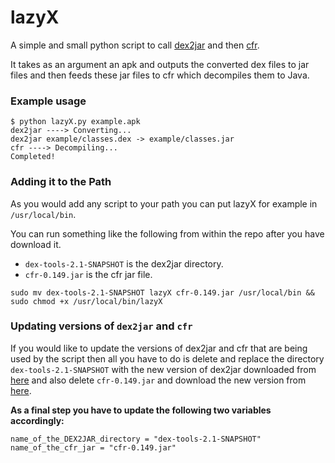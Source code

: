 # lazyX
A simple and small python script to call [dex2jar](https://github.com/pxb1988/dex2jar) and then [cfr](http://www.benf.org/other/cfr/).

It takes as an argument an apk and outputs the converted dex files to jar files and then feeds these jar files to cfr which decompiles them to Java.



### Example usage
~~~~
$ python lazyX.py example.apk
dex2jar ----> Converting...
dex2jar example/classes.dex -> example/classes.jar
cfr ----> Decompiling...
Completed!
~~~~


### Adding it to the Path
As you would add any script to your path you can put lazyX for example in `/usr/local/bin`.  

You can run something like the following from within the repo after you have download it.
 - `dex-tools-2.1-SNAPSHOT` is the dex2jar directory.
 - `cfr-0.149.jar` is the cfr jar file.
~~~~
sudo mv dex-tools-2.1-SNAPSHOT lazyX cfr-0.149.jar /usr/local/bin && sudo chmod +x /usr/local/bin/lazyX
~~~~



### Updating versions of `dex2jar` and `cfr`
If you would like to update the versions of dex2jar and cfr that are being used by the script then all you have to do is delete and replace the directory `dex-tools-2.1-SNAPSHOT` with the new version of dex2jar downloaded from [here](https://github.com/pxb1988/dex2jar/releases) and also delete `cfr-0.149.jar` and download the new version from [here](http://www.benf.org/other/cfr/).  

**As a final step you have to update the following two variables accordingly:**
~~~~
name_of_the_DEX2JAR_directory = "dex-tools-2.1-SNAPSHOT"
name_of_the_cfr_jar = "cfr-0.149.jar"
~~~~

